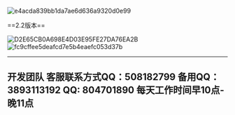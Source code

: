![e4acda839bb1da7ae6d636a9320d0e99](https://github.com/user-attachments/assets/4bcf830f-f352-4473-a1a0-c43da092e5a3)


==2.2版本==

![D2E65CB0A698E4D03E95FE27DA76EA2B](https://github.com/user-attachments/assets/e0adda0b-5b63-4a7a-a274-a7899d4b43c4)
![fc9cffee5deafcd7e5b4eaefc053d37b](https://github.com/user-attachments/assets/eeb38a34-b09b-4bbe-8155-c94752cbb8d9)

---------------
开发团队
客服联系方式QQ：508182799
备用QQ：3893113192 QQ: 804701890
每天工作时间早10点-晚11点
----------------


